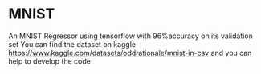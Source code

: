 # MNIST
An MNIST Regressor using tensorflow with 96%accuracy on its validation set
You can find the dataset on kaggle https://www.kaggle.com/datasets/oddrationale/mnist-in-csv and you can help to develop the code 
